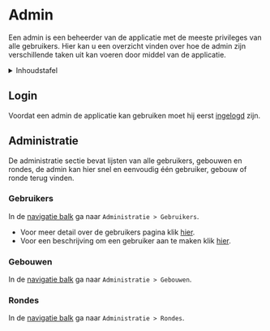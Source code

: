 # Admin
Een admin is een beheerder van de applicatie met de meeste privileges van alle gebruikers.
Hier kan u een overzicht vinden over hoe de admin zijn verschillende taken uit kan voeren
door middel van de applicatie.

<details>
<summary>Inhoudstafel</summary>

- [Login](#login)
- Administratie
  - [Gebruikers](#gebruikers)
    - Overzicht gebruikers
    - Gebruiker aanmaken
  - [Gebouwen](#gebouwen)
    - Overzicht gebouwen
    - Gebouw aanmaken
  - [Rondes](#rondes)
    - Overzicht rondes
    - Ronde aanmaken
</details>

## Login
Voordat een admin de applicatie kan gebruiken moet hij eerst [ingelogd](../pages/account/login.md) zijn.

## Administratie
De administratie sectie bevat lijsten van alle gebruikers, gebouwen en rondes, de admin kan
hier snel en eenvoudig één gebruiker, gebouw of ronde terug vinden.

### Gebruikers
In de [navigatie balk](../navbar.md#superstudent-syndicus-admin) ga naar `Administratie > Gebruikers`.
- Voor meer detail over de gebruikers pagina klik [hier](../pages/administration/gebruikers.md).
- Voor een beschrijving om een gebruiker aan te maken klik [hier](../pages/administration/gebruikers.md#3-nieuwe-gebruiker-aanmaken).

### Gebouwen
In de [navigatie balk](../navbar.md#superstudent-syndicus-admin) ga naar `Administratie > Gebouwen`.

### Rondes
In de [navigatie balk](../navbar.md#superstudent-syndicus-admin) ga naar `Administratie > Rondes`.
